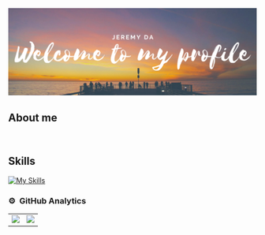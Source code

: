 <div align="center">
  <img src="/GitHudPROFILE.png">
</div>

## About me

<br>

## Skills

[![My Skills](https://skillicons.dev/icons?i=mysql,css,html,python,react,js,typescript)](https://skillicons.dev)

### ⚙️ &nbsp;GitHub Analytics

<table align="center">
  <tr>
    <td>
      <a href="https://github.com/jeremyda173">
        <img height="190em" src="https://github-readme-stats-eight-theta.vercel.app/api?username=jeremyda173&show_icons=true&theme=algolia&include_all_commits=true&count_private=true"/>
      </a>
    </td>
    <td>
      <a href="https://github.com/jeremyda173">
        <img height="190em" src="https://github-readme-stats-eight-theta.vercel.app/api/top-langs/?username=jeremyda173&layout=compact&langs_count=8&theme=algolia"/>
      </a>
    </td>
  </tr>
</table>

